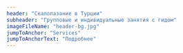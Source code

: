 ```yaml
---
header: "Скалолазание в Турции"
subheader: "Групповые и индивидуальные занятия с гидом"
imageFileName: "header-bg.jpg"
jumpToAnchor: "Services"
jumpToAnchorText: "Подробнее"
---
```

